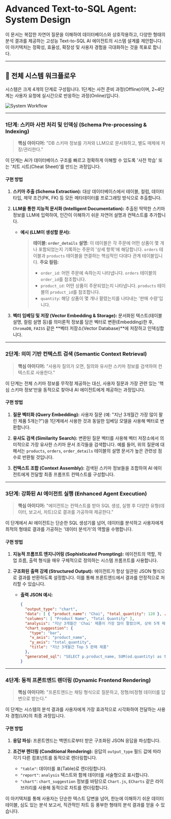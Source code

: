 # Advanced Text-to-SQL Agent: System Design

이 문서는 복잡한 자연어 질문을 이해하여 데이터베이스와 상호작용하고, 다양한 형태의 분석 결과를 제공하는 고성능 Text-to-SQL AI 에이전트의 시스템 설계를 제안합니다. 이 아키텍처는 정확성, 효율성, 확장성 및 사용자 경험을 극대화하는 것을 목표로 합니다.

---

## 🚀 전체 시스템 워크플로우

시스템은 크게 4개의 단계로 구성됩니다. 1단계는 사전 준비 과정(Offline)이며, 2~4단계는 사용자 요청에 실시간으로 반응하는 과정(Online)입니다.

![System Workflow](https://i.imgur.com/example.png)  <!-- 이 부분은 나중에 실제 다이어그램 이미지 링크로 교체할 수 있습니다. -->

---

### 1단계: 스키마 사전 처리 및 인덱싱 (Schema Pre-processing & Indexing)

> **핵심 아이디어:** "DB 스키마 정보를 가져와 LLM으로 문서화하고, 별도 매체에 저장/관리한다."

이 단계는 AI가 데이터베이스 구조를 빠르고 정확하게 이해할 수 있도록 '사전 학습' 또는 '치트 시트(Cheat Sheet)'를 만드는 과정입니다.

#### 구현 방법

1.  **스키마 추출 (Schema Extraction):** 대상 데이터베이스에서 테이블, 컬럼, 데이터 타입, 제약 조건(PK, FK) 등 모든 메타데이터를 프로그래밍 방식으로 추출합니다.

2.  **LLM을 통한 지능적 문서화 (Intelligent Documentation):** 추출된 딱딱한 스키마 정보를 LLM에 입력하여, 인간이 이해하기 쉬운 자연어 설명과 컨텍스트를 추가합니다.
    *   **예시 (LLM이 생성할 문서):**
        > **테이블: `order_details`**
        > **설명:** 이 테이블은 각 주문에 어떤 상품이 몇 개나 포함되었는지 기록하는 주문의 '상세 항목'에 해당합니다. `orders` 테이블과 `products` 테이블을 연결하는 핵심적인 다대다 관계 테이블입니다.
        > **주요 컬럼:**
        > - `order_id`: 어떤 주문에 속하는지 나타냅니다. `orders` 테이블의 `order_id`를 참조합니다.
        > - `product_id`: 어떤 상품이 주문되었는지 나타냅니다. `products` 테이블의 `product_id`를 참조합니다.
        > - `quantity`: 해당 상품이 몇 개나 팔렸는지를 나타내는 '판매 수량'입니다.

3.  **벡터 임베딩 및 저장 (Vector Embedding & Storage):** 문서화된 텍스트(테이블 설명, 컬럼 설명 등)를 의미론적 정보를 담은 벡터로 변환(Embedding)한 후, `ChromaDB`, `FAISS` 같은 **벡터 저장소(Vector Database)**에 저장하고 인덱싱합니다.

---

### 2단계: 의미 기반 컨텍스트 검색 (Semantic Context Retrieval)

> **핵심 아이디어:** "사용자 질의가 오면, 질의와 유사한 스키마 정보를 검색하여 컨텍스트로 사용한다."

이 단계는 전체 스키마 정보를 무작정 제공하는 대신, 사용자 질문과 가장 관련 있는 '핵심 스키마 정보'만을 동적으로 찾아내 AI 에이전트에게 제공하는 과정입니다.

#### 구현 방법

1.  **질문 벡터화 (Query Embedding):** 사용자 질문 (예: "지난 3개월간 가장 많이 팔린 제품 5개는?")을 1단계에서 사용한 것과 동일한 임베딩 모델을 사용해 벡터로 변환합니다.

2.  **유사도 검색 (Similarity Search):** 변환된 질문 벡터를 사용해 벡터 저장소에서 의미적으로 가장 유사한 스키마 문서 조각들을 검색합니다. 예를 들어, 위의 질문에 대해서는 `products`, `orders`, `order_details` 테이블의 설명 문서가 높은 관련성 점수로 반환될 것입니다.

3.  **컨텍스트 조합 (Context Assembly):** 검색된 스키마 정보들을 조합하여 AI 에이전트에게 전달할 최종 프롬프트 컨텍스트를 구성합니다.

---

### 3단계: 강화된 AI 에이전트 실행 (Enhanced Agent Execution)

> **핵심 아이디어:** "에이전트는 컨텍스트를 받아 SQL 생성, 실행 후 다양한 유형(데이터, 보고서, 차트)으로 결과를 가공하여 제공한다."

이 단계에서 AI 에이전트는 단순한 SQL 생성기를 넘어, 데이터를 분석하고 사용자에게 최적의 형태로 결과를 가공하는 '데이터 분석가'의 역할을 수행합니다.

#### 구현 방법

1.  **지능적 프롬프트 엔지니어링 (Sophisticated Prompting):** 에이전트의 역할, 작업 흐름, 출력 형식을 매우 구체적으로 정의하는 시스템 프롬프트를 사용합니다.

2.  **구조화된 출력 강제 (Structured Output):** 에이전트가 항상 일관된 JSON 형식으로 결과를 반환하도록 설정합니다. 이를 통해 프론트엔드에서 결과를 안정적으로 처리할 수 있습니다.
    *   **출력 JSON 예시:**
        ```json
        {
          "output_type": "chart",
          "data": [ { "product_name": "Chai", "total_quantity": 120 }, ... ],
          "columns": [ "Product Name", "Total Quantity" ],
          "analysis": "지난 3개월간 'Chai' 제품이 가장 많이 팔렸으며, 상위 5개 제품이 전체 판매량의 45%를 차지하는 것으로 나타났습니다. 이는 특정 제품에 대한 고객 선호도가 높음을 시사합니다.",
          "chart_suggestion": {
            "type": "bar",
            "x_axis": "product_name",
            "y_axis": "total_quantity",
            "title": "지난 3개월간 Top 5 판매 제품"
          },
          "generated_sql": "SELECT p.product_name, SUM(od.quantity) as total_quantity FROM ..."
        }
        ```

---

### 4단계: 동적 프론트엔드 렌더링 (Dynamic Frontend Rendering)

> **핵심 아이디어:** "프론트엔드는 채팅 형식으로 질문하고, 정형/비정형 데이터를 답변으로 받는다."

이 단계는 시스템의 분석 결과를 사용자에게 가장 효과적으로 시각화하여 전달하는 사용자 경험(UX)의 최종 과정입니다.

#### 구현 방법

1.  **응답 파싱:** 프론트엔드는 백엔드로부터 받은 구조화된 JSON 응답을 파싱합니다.

2.  **조건부 렌더링 (Conditional Rendering):** 응답의 `output_type` 필드 값에 따라 각기 다른 컴포넌트를 동적으로 렌더링합니다.
    *   `"table"`: 데이터를 표(Table)로 렌더링합니다.
    *   `"report"`: `analysis` 텍스트와 함께 데이터를 서술형으로 표시합니다.
    *   `"chart"`: `chart_suggestion` 정보를 바탕으로 `Chart.js`, `ECharts` 같은 라이브러리를 사용해 동적으로 차트를 렌더링합니다.

이 아키텍처를 통해 사용자는 단순한 텍스트 답변을 넘어, 한눈에 이해하기 쉬운 데이터 테이블, 심도 있는 분석 보고서, 직관적인 차트 등 풍부한 형태의 분석 결과를 얻을 수 있습니다. 